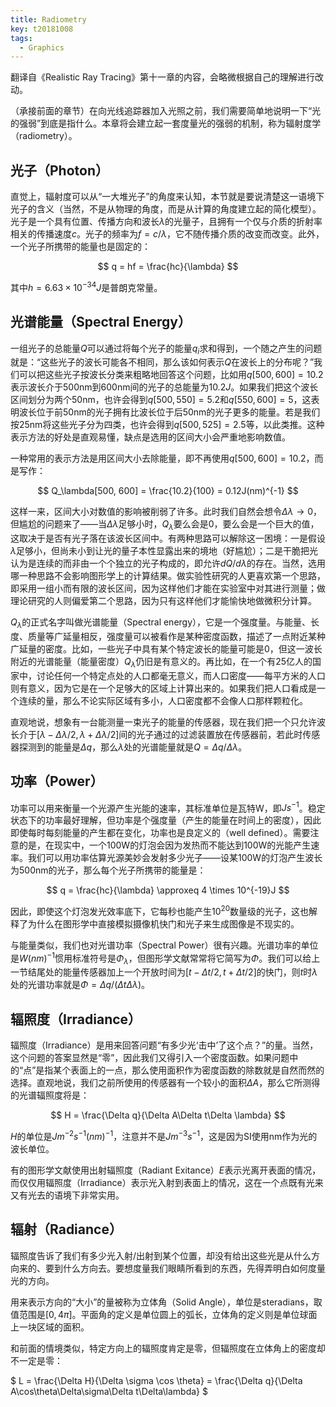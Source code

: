 ```yaml
---
title: Radiometry
key: t20181008
tags:
  - Graphics
---
```


翻译自《Realistic Ray Tracing》第十一章的内容，会略微根据自己的理解进行改动。

<!--more-->

（承接前面的章节）在向光线追踪器加入光照之前，我们需要简单地说明一下“光的强弱”到底是指什么。本章将会建立起一套度量光的强弱的机制，称为辐射度学（radiometry）。

## 光子（Photon）

直觉上，辐射度可以从“一大堆光子”的角度来认知，本节就是要说清楚这一语境下光子的含义（当然，不是从物理的角度，而是从计算的角度建立起的简化模型）。光子是一个具有位置、传播方向和波长$\lambda$的光量子，且拥有一个仅与介质的折射率相关的传播速度$c$。光子的频率为$f = c/\lambda$，它不随传播介质的改变而改变。此外，一个光子所携带的能量也是固定的：

$$
q = hf = \frac{hc}{\lambda}
$$

其中$h = 6.63 \times 10^{-34}J$是普朗克常量。

## 光谱能量（Spectral Energy）

一组光子的总能量$Q$可以通过将每个光子的能量$q_i$求和得到，一个随之产生的问题就是：“这些光子的波长可能各不相同，那么该如何表示$Q$在波长上的分布呢？”我们可以把这些光子按波长分类来粗略地回答这个问题，比如用$q[500, 600] = 10.2$表示波长介于$500$nm到$600$nm间的光子的总能量为$10.2J$。如果我们把这个波长区间划分为两个$50$nm，也许会得到$q[500, 550] = 5.2$和$q[550, 600] = 5$，这表明波长位于前$50$nm的光子拥有比波长位于后$50$nm的光子更多的能量。若是我们按$25$nm将这些光子分为四类，也许会得到$q[500, 525] = 2.5$等，以此类推。这种表示方法的好处是直观易懂，缺点是选用的区间大小会严重地影响数值。

一种常用的表示方法是用区间大小去除能量，即不再使用$q[500, 600] = 10.2$，而是写作：

$$
Q_\lambda[500, 600] = \frac{10.2}{100} = 0.12J(nm)^{-1}
$$

这样一来，区间大小对数值的影响被削弱了许多。此时我们自然会想令$\Delta \lambda \to 0$，但尴尬的问题来了——当$\Delta \lambda$足够小时，$Q_\lambda$要么会是$0$，要么会是一个巨大的值，这取决于是否有光子落在该波长区间中。有两种思路可以解除这一困境：一是假设$\lambda$足够小，但尚未小到让光的量子本性显露出来的境地（好尴尬）；二是干脆把光认为是连续的而非由一个个独立的光子构成的，即允许$dQ/d\lambda$的存在。当然，选用哪一种思路不会影响图形学上的计算结果。做实验性研究的人更喜欢第一个思路，即采用一组小而有限的波长区间，因为这样他们才能在实验室中对其进行测量；做理论研究的人则偏爱第二个思路，因为只有这样他们才能愉快地做微积分计算。

$Q_\lambda$的正式名字叫做光谱能量（Spectral energy），它是一个强度量。与能量、长度、质量等广延量相反，强度量可以被看作是某种密度函数，描述了一点附近某种广延量的密度。比如，一些光子中具有某个特定波长的能量可能是$0$，但这一波长附近的光谱能量（能量密度）$Q_\lambda$仍旧是有意义的。再比如，在一个有$25$亿人的国家中，讨论任何一个特定点处的人口都毫无意义，而人口密度——每平方米的人口则有意义，因为它是在一个足够大的区域上计算出来的。如果我们把人口看成是一个连续的量，那么不论实际区域有多小，人口密度都不会像人口那样颗粒化。

直观地说，想象有一台能测量一束光子的能量的传感器，现在我们把一个只允许波长介于$[\lambda - \Delta\lambda/2, \lambda + \Delta\lambda/2]$间的光子通过的过滤装置放在传感器前，若此时传感器探测到的能量是$\Delta q$，那么$\lambda$处的光谱能量就是$Q = \Delta q / \Delta\lambda$。

## 功率（Power）

功率可以用来衡量一个光源产生光能的速率，其标准单位是瓦特W，即$Js^{-1}$。稳定状态下的功率最好理解，但功率是个强度量（产生的能量在时间上的密度），因此即使每时每刻能量的产生都在变化，功率也是良定义的（well defined）。需要注意的是，在现实中，一个100W的灯泡会因为发热而不能达到100W的光能产生速率。我们可以用功率估算光源美妙会发射多少光子——设某100W的灯泡产生波长为500nm的光子，那么每个光子所携带的能量是：

$$
q = \frac{hc}{\lambda} \approxeq 4 \times 10^{-19}J
$$

因此，即使这个灯泡发光效率底下，它每秒也能产生$10^{20}$数量级的光子，这也解释了为什么在图形学中直接模拟摄像机快门和光子来生成图像是不现实的。

与能量类似，我们也对光谱功率（Spectral Power）很有兴趣。光谱功率的单位是$W(nm)^{-1}$惯用标准符号是$\Phi_\lambda$，但图形学文献常常将它简写为$\Phi$。我们可以给上一节结尾处的能量传感器加上一个开放时间为$[t - \Delta t/2, t + \Delta t/2]$的快门，则$t$时$\lambda$处的光谱功率就是$\Phi = \Delta q/(\Delta t\Delta\lambda)$。

## 辐照度（Irradiance）

辐照度（Irradiance）是用来回答问题“有多少光‘击中’了这个点？”的量。当然，这个问题的答案显然是“零”，因此我们又得引入一个密度函数。如果问题中的“点”是指某个表面上的一点，那么使用面积作为密度函数的除数就是自然而然的选择。直观地说，我们之前所使用的传感器有一个较小的面积$\Delta A$，那么它所测得的光谱辐照度将是：

$$
H = \frac{\Delta q}{\Delta A\Delta t\Delta \lambda}
$$

$H$的单位是$Jm^{-2}s^{-1}(nm)^{-1}$，注意并不是$Jm^{-3}s^{-1}$，这是因为SI使用nm作为光的波长单位。

有的图形学文献使用出射辐照度（Radiant Exitance）$E$表示光离开表面的情况，而仅仅用辐照度（Irradiance）表示光入射到表面上的情况，这在一个点既有光来又有光去的语境下非常实用。

## 辐射（Radiance）

辐照度告诉了我们有多少光入射/出射到某个位置，却没有给出这些光是从什么方向来的、要到什么方向去。要想度量我们眼睛所看到的东西，先得弄明白如何度量光的方向。

用来表示方向的“大小”的量被称为立体角（Solid Angle），单位是steradians，取值范围是$[0, 4\pi]$。平面角的定义是单位圆上的弧长，立体角的定义则是单位球面上一块区域的面积。

和前面的情境类似，特定方向上的辐照度肯定是零，但辐照度在立体角上的密度却不一定是零：

$
L = \frac{\Delta H}{\Delta \sigma \cos \theta} = \frac{\Delta q}{\Delta A\cos\theta\Delta\sigma\Delta t\Delta\lambda}
$
